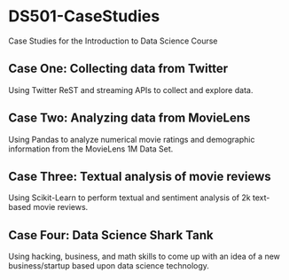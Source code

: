 # DS501-CaseStudies
Case Studies for the Introduction to Data Science Course

## Case One: Collecting data from Twitter
Using Twitter ReST and streaming APIs to collect and explore data.

## Case Two: Analyzing data from MovieLens
Using Pandas to analyze numerical movie ratings and demographic information from the MovieLens 1M Data Set.

## Case Three: Textual analysis of movie reviews
Using Scikit-Learn to perform textual and sentiment analysis of 2k text-based movie reviews.

## Case Four: Data Science Shark Tank
Using hacking, business, and math skills to come up with an idea of a new business/startup based upon data science technology.
